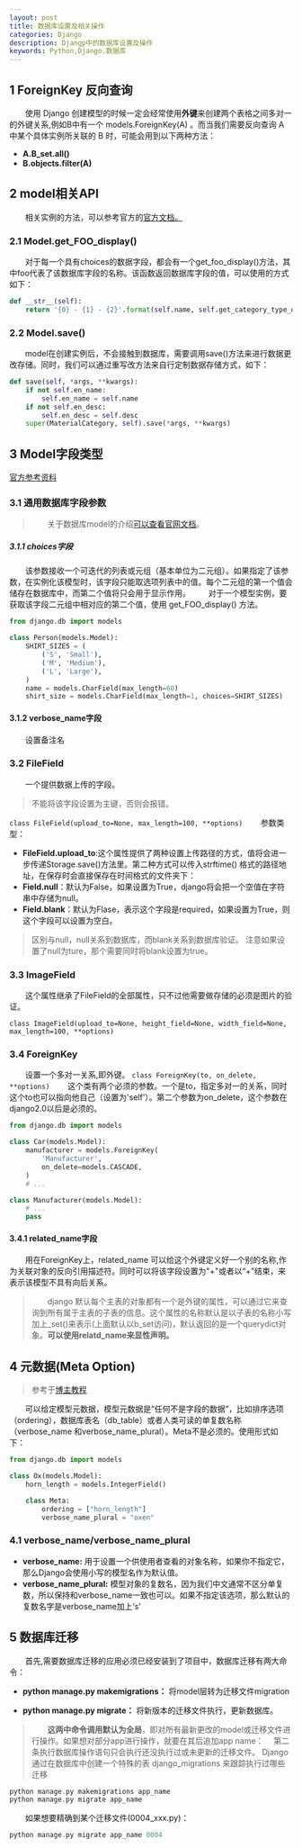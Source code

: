 ```yaml
---
layout: post
title: 数据库设置及相关操作
categories: Django
description: Djangp中的数据库设置及操作
keywords: Python,Django,数据库
---
```


## 1 ForeignKey 反向查询
&emsp;&emsp;使用 Django 创建模型的时候一定会经常使用**外键**来创建两个表格之间多对一的外键关系,例如B中有一个 models.ForeignKey(A) 。而当我们需要反向查询 A 中某个具体实例所关联的 B 时，可能会用到以下两种方法：
* **A.B_set.all()**
* **B.objects.filter(A)**


## 2 model相关API
&emsp;&emsp;相关实例的方法，可以参考官方的[官方文档。](https://docs.djangoproject.com/zh-hans/2.1/ref/models/instances/)
### 2.1 Model.get_FOO_display()
&emsp;&emsp;对于每一个具有choices的数据字段，都会有一个get_foo_display()方法，其中foo代表了该数据库字段的名称。该函数返回数据库字段的值，可以使用的方式如下：
```python
def __str__(self):
    return '{0} - {1} - {2}'.format(self.name, self.get_category_type_display(),                    self.get_category_level_display())
```
### 2.2 Model.save()
&emsp;&emsp;model在创建实例后，不会接触到数据库，需要调用save()方法来进行数据更改存储。同时，我们可以通过重写改方法来自行定制数据存储方式，如下：
```python
def save(self, *args, **kwargs):
    if not self.en_name:
        self.en_name = self.name
    if not self.en_desc:
        self.en_desc = self.desc
    super(MaterialCategory, self).save(*args, **kwargs)
```

## 3 Model字段类型
[官方参考资料](https://docs.djangoproject.com/zh-hans/2.1/ref/models/fields/)

### 3.1 通用数据库字段参数
>&emsp;&emsp;关于数据库model的介绍[可以查看官网文档](https://docs.djangoproject.com/zh-hans/2.1/topics/db/models/)。

##### 3.1.1 choices字段
&emsp;&emsp;该参数接收一个可迭代的列表或元组（基本单位为二元组）。如果指定了该参数，在实例化该模型时，该字段只能取选项列表中的值。每个二元组的第一个值会储存在数据库中，而第二个值将只会用于显示作用。
&emsp;&emsp;对于一个模型实例，要获取该字段二元组中相对应的第二个值，使用 get_FOO_display() 方法。

```python
from django.db import models

class Person(models.Model):
    SHIRT_SIZES = (
        ('S', 'Small'),
        ('M', 'Medium'),
        ('L', 'Large'),
    )
    name = models.CharField(max_length=60)
    shirt_size = models.CharField(max_length=1, choices=SHIRT_SIZES)
```

#### 3.1.2 verbose_name字段
&emsp;&emsp;设置备注名


### 3.2 FileField
&emsp;&emsp;一个提供数据上传的字段。
> 不能将该字段设置为主键，否则会报错。

`class FileField(upload_to=None, max_length=100, **options)`
&emsp;&emsp;参数类型：

* **FileField.upload_to**:这个属性提供了两种设置上传路径的方式，值将会进一步传递Storage.save()方法里。第二种方式可以传入strftime() 格式的路径地址，在保存时会直接保存在时间格式的文件夹下：
* **Field.null**：默认为False，如果设置为True，django将会把一个空值在字符串中存储为null。
* **Field.blank**：默认为Flase，表示这个字段是required，如果设置为True，则这个字段可以设置为空白。
> 区别与null，null关系到数据库，而blank关系到数据库验证。
> 注意如果设置了null为ture，那个需要同时将blank设置为true。


### 3.3 ImageField
&emsp;&emsp;这个属性继承了FileField的全部属性，只不过他需要做存储的必须是图片的验证。

`class ImageField(upload_to=None, height_field=None, width_field=None, max_length=100, **options)`

### 3.4 ForeignKey
&emsp;&emsp;设置一个多对一关系,即外键。
`class ForeignKey(to, on_delete, **options)`
&emsp;&emsp;这个类有两个必须的参数。一个是to，指定多对一的关系，同时这个to也可以指向他自己（设置为'self'）。第二个参数为on_delete，这个参数在django2.0以后是必须的。

```python
from django.db import models

class Car(models.Model):
    manufacturer = models.ForeignKey(
        'Manufacturer',
        on_delete=models.CASCADE,
    )
    # ...

class Manufacturer(models.Model):
    # ...
    pass
```
#### 3.4.1 related_name字段
&emsp;&emsp;用在ForeignKey上，related_name 可以给这个外键定义好一个别的名称,作为关联对象的反向引用描述符。同时可以将该字段设置为"+"或者以“+”结束，来表示该模型不具有向后关系。
>&emsp;&emsp;django 默认每个主表的对象都有一个是外键的属性，可以通过它来查询到所有属于主表的子表的信息。这个属性的名称默认是以子表的名称小写加上_set()来表示(上面默认以b_set访问)，默认返回的是一个querydict对象。**可以使用relatd_name来显性声明。**

## 4 元数据(Meta Option)
>参考于[博主教程](http://www.liujiangblog.com/course/django/99)

&emsp;&emsp;可以给定模型元数据，模型元数据是“任何不是字段的数据”，比如排序选项（ordering），数据库表名（db_table）或者人类可读的单复数名称（verbose_name 和verbose_name_plural）。Meta不是必须的。使用形式如下：
```python
from django.db import models

class Ox(models.Model):
    horn_length = models.IntegerField()

    class Meta:
        ordering = ["horn_length"]
        verbose_name_plural = "oxen"
```
### 4.1 verbose_name/verbose_name_plural
* **verbose_name:** 用于设置一个供使用者查看的对象名称，如果你不指定它，那么Django会使用小写的模型名作为默认值。
*  **verbose_name_plural:**  模型对象的复数名，因为我们中文通常不区分单复数，所以保持和verbose_name一致也可以。如果不指定该选项，那么默认的复数名字是verbose_name加上‘s’


## 5 数据库迁移
&emsp;&emsp;首先,需要数据库迁移的应用必须已经安装到了项目中，数据库迁移有两大命令：

* **python manage.py makemigrations：**  将model层转为迁移文件migration

* **python manage.py migrate：** 将新版本的迁移文件执行，更新数据库。

>&emsp;&emsp;**这两中命令调用默认为全局**，即对所有最新更改的model或迁移文件进行操作。如果想对部分app进行操作，就要在其后追加app name：
> 第二条执行数据库操作语句只会执行还没执行过或未更新的迁移文件。 Django 通过在数据库中创建一个特殊的表 django_migrations 来跟踪执行过哪些迁移

```c
python manage.py makemigrations app_name
python manage.py migrate app_name
```
&emsp;&emsp;如果想要精确到某个迁移文件(0004_xxx.py)：
```c
python manage.py migrate app_name 0004
```